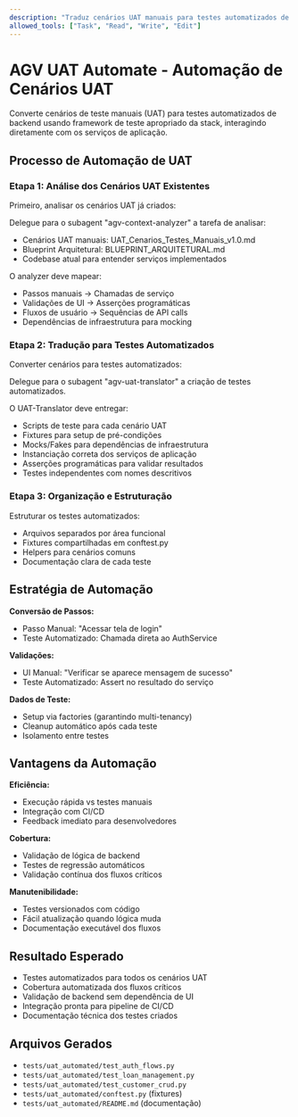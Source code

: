 ```yaml
---
description: "Traduz cenários UAT manuais para testes automatizados de backend usando AGV-UAT-Translator"
allowed_tools: ["Task", "Read", "Write", "Edit"]
---
```


# AGV UAT Automate - Automação de Cenários UAT

Converte cenários de teste manuais (UAT) para testes automatizados de backend usando framework de teste apropriado da stack, interagindo diretamente com os serviços de aplicação.

## Processo de Automação de UAT

### Etapa 1: Análise dos Cenários UAT Existentes
Primeiro, analisar os cenários UAT já criados:

Delegue para o subagent "agv-context-analyzer" a tarefa de analisar:
- Cenários UAT manuais: UAT_Cenarios_Testes_Manuais_v1.0.md
- Blueprint Arquitetural: BLUEPRINT_ARQUITETURAL.md
- Codebase atual para entender serviços implementados

O analyzer deve mapear:
- Passos manuais → Chamadas de serviço
- Validações de UI → Asserções programáticas  
- Fluxos de usuário → Sequências de API calls
- Dependências de infraestrutura para mocking

### Etapa 2: Tradução para Testes Automatizados
Converter cenários para testes automatizados:

Delegue para o subagent "agv-uat-translator" a criação de testes automatizados.

O UAT-Translator deve entregar:
- Scripts de teste para cada cenário UAT
- Fixtures para setup de pré-condições
- Mocks/Fakes para dependências de infraestrutura
- Instanciação correta dos serviços de aplicação
- Asserções programáticas para validar resultados
- Testes independentes com nomes descritivos

### Etapa 3: Organização e Estruturação
Estruturar os testes automatizados:
- Arquivos separados por área funcional
- Fixtures compartilhadas em conftest.py
- Helpers para cenários comuns
- Documentação clara de cada teste

## Estratégia de Automação

**Conversão de Passos:**
- Passo Manual: "Acessar tela de login"
- Teste Automatizado: Chamada direta ao AuthService

**Validações:**
- UI Manual: "Verificar se aparece mensagem de sucesso"
- Teste Automatizado: Assert no resultado do serviço

**Dados de Teste:**
- Setup via factories (garantindo multi-tenancy)
- Cleanup automático após cada teste
- Isolamento entre testes

## Vantagens da Automação

**Eficiência:**
- Execução rápida vs testes manuais
- Integração com CI/CD
- Feedback imediato para desenvolvedores

**Cobertura:**
- Validação de lógica de backend
- Testes de regressão automáticos
- Validação contínua dos fluxos críticos

**Manutenibilidade:**
- Testes versionados com código
- Fácil atualização quando lógica muda
- Documentação executável dos fluxos

## Resultado Esperado
- Testes automatizados para todos os cenários UAT
- Cobertura automatizada dos fluxos críticos
- Validação de backend sem dependência de UI
- Integração pronta para pipeline de CI/CD
- Documentação técnica dos testes criados

## Arquivos Gerados
- `tests/uat_automated/test_auth_flows.py`
- `tests/uat_automated/test_loan_management.py` 
- `tests/uat_automated/test_customer_crud.py`
- `tests/uat_automated/conftest.py` (fixtures)
- `tests/uat_automated/README.md` (documentação)